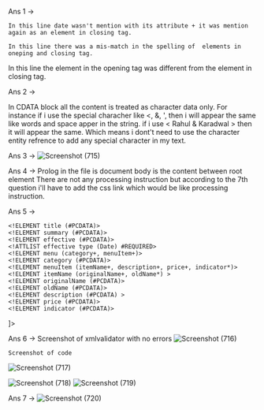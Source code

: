 
Ans 1 ->
<!--
</summary>
  <effective type="Date">03/12/2016</effective>
  <menu>
-->
    In this line date wasn't mention with its attribute + it was mention again as an element in closing tag.

  <!-- <originalName> Fresh Mornin' Sampler </originalName> -->
    In this line there was a mis-match in the spelling of  elements in oneping and closing tag.

  <!-- <originalName> Oatmeal Breakfast </originalName> -->
  In this line  the element in the opening tag was different from the  element in closing tag.



  Ans 2 ->

  In CDATA block all the content is treated as character data only. For instance if i use the special characher 
  like <, &, ', then i will appear the same like words and space apper in the string. if i use < Rahul & Karadwal >
  then it will appear the same. Which means i dont't need to use the character entity refrence to add any special character in my text.


  Ans 3 ->
 ![Screenshot (715)](https://user-images.githubusercontent.com/49285978/191112892-99a4e8a8-02c9-47f5-814d-2ddaa7928215.png)


  Ans 4 ->
  Prolog in the file is  <!-- <?xml version="1.0" encoding="UTF-8" standalone="yes" ?> -->
  document body is the content between root element <menuInfo>
  There are not any processing instruction but according to the 7th question i'll have to add the css link
  which would be like processing instruction. 

  Ans 5 -> 

  <!DOCTYPE menuInfo [

	<!ELEMENT menuInfo (title+, summary, effective+, menu+)>
	<!ELEMENT title (#PCDATA)>
	<!ELEMENT summary (#PCDATA)>
	<!ELEMENT effective (#PCDATA)>
	<!ATTLIST effective type (Date) #REQUIRED>
	<!ELEMENT menu (category+, menuItem+)>
	<!ELEMENT category (#PCDATA)>
	<!ELEMENT menuItem (itemName+, description+, price+, indicator*)>
	<!ELEMENT itemName (originalName+, oldName*) >
	<!ELEMENT originalName (#PCDATA)>
	<!ELEMENT oldName (#PCDATA)>
	<!ELEMENT description (#PCDATA) >
	<!ELEMENT price (#PCDATA)>
	<!ELEMENT indicator (#PCDATA)>
]>

Ans 6 ->
	Screenshot of xmlvalidator with no errors
	![Screenshot (716)](https://user-images.githubusercontent.com/49285978/191113049-383598d7-1fab-460d-9aae-30bcdfa00d7a.png)
	
	Screenshot of code
	
![Screenshot (717)](https://user-images.githubusercontent.com/49285978/191114025-166f0abb-f236-41f5-843e-099542e61a0d.png)

![Screenshot (718)](https://user-images.githubusercontent.com/49285978/191113852-e2f731f8-eb24-427b-aaca-606a31227731.png)
![Screenshot (719)](https://user-images.githubusercontent.com/49285978/191113898-5d007a9a-780d-433a-9d9a-db8f457f9d90.png)




Ans 7 -> 
	![Screenshot (720)](https://user-images.githubusercontent.com/49285978/191113412-84b8daa9-1d7f-4bfd-97c4-f5abd9142480.png)
